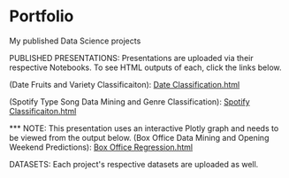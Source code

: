 # Portfolio
My published Data Science projects

PUBLISHED PRESENTATIONS:
Presentations are uploaded via their respective Notebooks. To see HTML outputs of each, click the links below.

(Date Fruits and Variety Classificaiton): [Date Classification.html](https://nbviewer.org/github/BryanRickens/Portfolio/blob/main/Date%20Data%20Mining%20Notebook.ipynb)

(Spotify Type Song Data Mining and Genre Classification): [Spotify Classificaiton.html](https://nbviewer.org/github/BryanRickens/Portfolio/blob/main/Spotify%20Data%20Mining%20Notebook.ipynb)

*** NOTE: This presentation uses an interactive Plotly graph and needs to be viewed from the output below.
(Box Office Data Mining and Opening Weekend Predictions): [Box Office Regression.html](https://nbviewer.org/github/BryanRickens/CSCI-334-Final-Project-Demonstration/blob/main/Box%20Office%20Predictions.ipynb)


DATASETS: 
Each project's respective datasets are uploaded as well.
